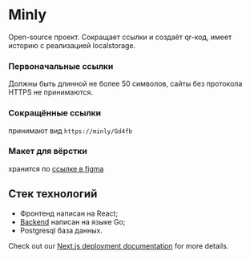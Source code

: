# Minly 

Open-source проект. Сокращает ссылки и создаёт qr-код, имеет историю с реализацией localstorage. 
### Первоначальные ссылки
Должны быть длинной не более 50 символов, сайты без протокола HTTPS не принимаются.
### Сокращённые ссылки
принимают вид `https://minly/Gd4fb`

### Макет для вёрстки
хранится по [ссылке в figma](https://www.figma.com/file/RZEI1iDjoO4S2aWkO1naHq/Minly?type=design&node-id=0%3A1&mode=design&t=fcfZNtsD0NNs8C1u-1)

## Стек технологий
* Фронтенд написан на React;
* [Backend](https://github.com/tarkue/minly-backend) написан на языке Go;
* Postgresql база данных.

Check out our [Next.js deployment documentation](https://nextjs.org/docs/deployment) for more details.
